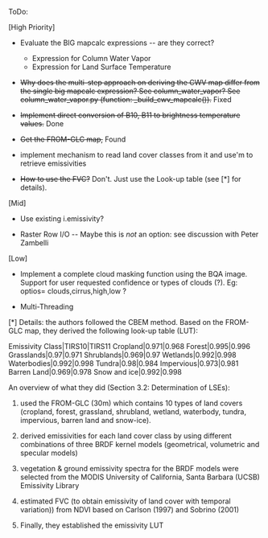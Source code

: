 ToDo:

[High Priority]

- Evaluate the BIG mapcalc expressions -- are they correct?

  - Expression for Column Water Vapor
  - Expression for Land Surface Temperature

- ~~Why does the multi-step approach on deriving the CWV map differ from the
  single big mapcalc expression? See column_water_vapor? See
  column_water_vapor.py (function: _build_cwv_mapcalc()).~~ Fixed

- ~~Implement direct conversion of B10, B11 to brightness temperature values.~~  Done

- ~~Get the FROM-GLC map,~~ Found
- implement mechanism to read land cover classes from it
  and use'm to retrieve emissivities

- ~~How to use the FVC?~~ Don't. Just use the Look-up table (see [\*] for details).


[Mid]

- Use existing i.emissivity?

- Raster Row I/O -- Maybe this is *not* an option: see discussion with Peter
  Zambelli

[Low]

- Implement a complete cloud masking function using the BQA image. Support for
  user requested confidence or types of clouds (?). Eg: optios=
  clouds,cirrus,high,low ?

- Multi-Threading


[\*] Details: the authors followed the CBEM method. Based on the FROM-GLC map,
they derived the following look-up table (LUT):

Emissivity Class|TIRS10|TIRS11
Cropland|0.971|0.968
Forest|0.995|0.996
Grasslands|0.97|0.971
Shrublands|0.969|0.97
Wetlands|0.992|0.998
Waterbodies|0.992|0.998
Tundra|0.98|0.984
Impervious|0.973|0.981
Barren Land|0.969|0.978
Snow and ice|0.992|0.998

An overview of what they did (Section 3.2: Determination of LSEs):

1) used the FROM-GLC (30m) which contains 10 types of land covers (cropland,
forest, grassland, shrubland, wetland, waterbody, tundra, impervious, barren
land and snow-ice).

2) derived emissivities for each land cover class by using different
combinations of three BRDF kernel models (geometrical, volumetric and specular
models)

3) vegetation & ground emissivity spectra for the BRDF models were selected
from the MODIS University of California, Santa Barbara (UCSB) Emissivity
Library

4) estimated FVC (to obtain emissivity of land cover with temporal variation))
from NDVI based on Carlson (1997) and Sobrino (2001)

5) Finally, they established the emissivity LUT

